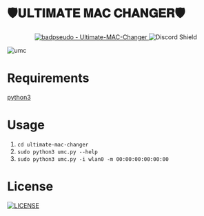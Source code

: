 # 🛡𝐔𝐋𝐓𝐈𝐌𝐀𝐓𝐄 𝐌𝐀𝐂 𝐂𝐇𝐀𝐍𝐆𝐄𝐑🛡

<div align="center">
<a href="https://github.com/badpseudo/Ultimate-MAC-Changer" title="Go to GitHub repo">
  <img src="https://img.shields.io/static/v1?label=badpseudo&message=Ultimate-MAC-Changer&color=purple&logo=github" alt="badpseudo - Ultimate-MAC-Changer">
</a>
  <a href="https://discord.gg/VQUvAVpJPr" style="text-decoration: none;">
  <img src="https://discord.com/api/guilds/1336059889524670534/widget.png?style=shield" alt="Discord Shield"/>
</div>

![umc](https://github.com/user-attachments/assets/56403d4a-2ab9-4a00-9af0-df10dd42f950)

# Requirements
[python3](https://www.python.org/downloads/)

# Usage
1. `cd ultimate-mac-changer`
2. `sudo python3 umc.py --help`
3. `sudo python3 umc.py -i wlan0 -m 00:00:00:00:00:00`

# License
<a href="https://github.com/badpseudo/Ultimate-MAC-Changer/blob/main/LICENSE" title="LICENSE">
  <img src="https://img.shields.io/static/v1?label=&message=LICENSE&color=blue&logo=github" alt="LICENSE">
</a>

